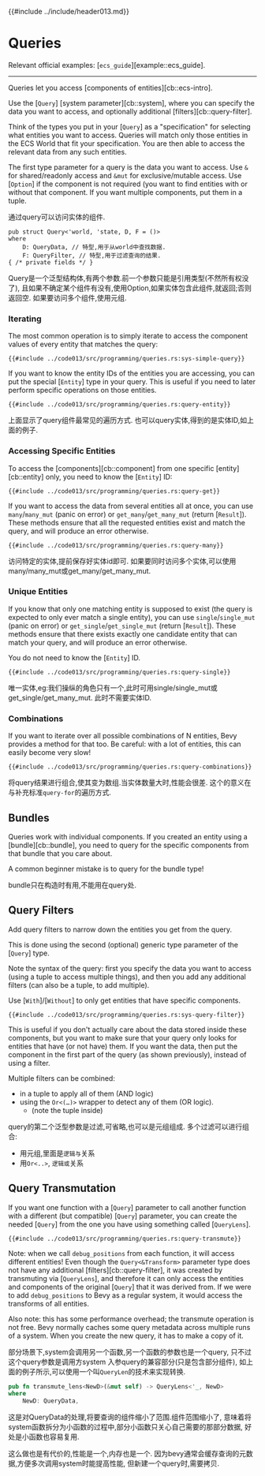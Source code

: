 {{#include ../include/header013.md}}

# Queries

Relevant official examples:
[`ecs_guide`][example::ecs_guide].

---

Queries let you access [components of entities][cb::ecs-intro].

Use the [`Query`] [system parameter][cb::system], where you can specify the data
you want to access, and optionally additional [filters][cb::query-filter].

Think of the types you put in your [`Query`] as a "specification" for selecting
what entities you want to access. Queries will match only those entities in the
ECS World that fit your specification. You are then able to access the relevant
data from any such entities.

The first type parameter for a query is the data you want to access. Use `&` for
shared/readonly access and `&mut` for exclusive/mutable access. Use [`Option`] if
the component is not required (you want to find entities with or without that
component. If you want multiple components, put them in a tuple.

通过query可以访问实体的组件.

```rsut
pub struct Query<'world, 'state, D, F = ()>
where
    D: QueryData, // 特型,用于从world中查找数据.
    F: QueryFilter, // 特型,用于过滤查询的结果.
{ /* private fields */ }
```

Query是一个泛型结构体,有两个参数.前一个参数只能是引用类型(不然所有权没了),
且如果不确定某个组件有没有,使用Option,如果实体包含此组件,就返回;否则返回空.
如果要访问多个组件,使用元组.

### Iterating

The most common operation is to simply iterate to access the component values of
every entity that matches the query:

```rust,no_run,noplayground
{{#include ../code013/src/programming/queries.rs:sys-simple-query}}
```

If you want to know the entity IDs of the entities you are accessing, you can
put the special [`Entity`] type in your query. This is useful if you need
to later perform specific operations on those entities.

```rust,no_run,noplayground
{{#include ../code013/src/programming/queries.rs:query-entity}}
```

上面显示了query组件最常见的遍历方式.
也可以query实体,得到的是实体ID,如上面的例子.

### Accessing Specific Entities

To access the [components][cb::component] from one specific [entity][cb::entity]
only, you need to know the [`Entity`] ID:

```rust,no_run,noplayground
{{#include ../code013/src/programming/queries.rs:query-get}}
```

If you want to access the data from several entities all at once, you can use
`many`/`many_mut` (panic on error) or `get_many`/`get_many_mut` (return
[`Result`]).  These methods ensure that all the requested entities exist and
match the query, and will produce an error otherwise.

```rust,no_run,noplayground
{{#include ../code013/src/programming/queries.rs:query-many}}
```

访问特定的实体,提前保存好实体id即可.
如果要同时访问多个实体,可以使用many/many_mut或get_many/get_many_mut.

### Unique Entities

If you know that only one matching entity is supposed to exist (the query is
expected to only ever match a single entity), you can use `single`/`single_mut`
(panic on error) or `get_single`/`get_single_mut` (return [`Result`]). These
methods ensure that there exists exactly one candidate entity that can match
your query, and will produce an error otherwise.

You do not need to know the [`Entity`] ID.

```rust,no_run,noplayground
{{#include ../code013/src/programming/queries.rs:query-single}}
```

唯一实体,eg:我们操纵的角色只有一个,此时可用single/single_mut或get_single/get_many_mut.
此时不需要实体ID.

### Combinations

If you want to iterate over all possible combinations of N entities, Bevy
provides a method for that too. Be careful: with a lot of entities, this
can easily become very slow!

```rust,no_run,noplayground
{{#include ../code013/src/programming/queries.rs:query-combinations}}
```

将query结果进行组合,使其变为数组.当实体数量大时,性能会很差.
这个的意义在与补充标准`query-for`的遍历方式.

## Bundles

Queries work with individual components. If you created an entity using a
[bundle][cb::bundle], you need to query for the specific components from
that bundle that you care about.

A common beginner mistake is to query for the bundle type!

bundle只在构造时有用,不能用在query处.

## Query Filters

Add query filters to narrow down the entities you get from the query.

This is done using the second (optional) generic type parameter of the
[`Query`] type.

Note the syntax of the query: first you specify the data you want to access
(using a tuple to access multiple things), and then you add any additional
filters (can also be a tuple, to add multiple).

Use [`With`]/[`Without`] to only get entities that have specific components.

```rust,no_run,noplayground
{{#include ../code013/src/programming/queries.rs:sys-query-filter}}
```

This is useful if you don't actually care about the data stored inside these
components, but you want to make sure that your query only looks for entities
that have (or not have) them. If you want the data, then put the component in
the first part of the query (as shown previously), instead of using a filter.

Multiple filters can be combined:
 - in a tuple to apply all of them (AND logic)
 - using the `Or<(…)>` wrapper to detect any of them (OR logic).
   - (note the tuple inside)

query的第二个泛型参数是过滤,可省略,也可以是元组组成.
多个过滤可以进行组合:
 - 用元组,里面是`逻辑与`关系
 - 用`Or<..>`, `逻辑或`关系

## Query Transmutation

If you want one function with a [`Query`] parameter to call another function
with a different (but compatible) [`Query`] parameter, you can create the
needed [`Query`] from the one you have using something called [`QueryLens`].

```rust,no_run,noplayground
{{#include ../code013/src/programming/queries.rs:query-transmute}}
```

Note: when we call `debug_positions` from each function, it will access
different entities! Even though the `Query<&Transform>` parameter type does not
have any additional [filters][cb::query-filter], it was created by transmuting
via [`QueryLens`], and therefore it can only access the entities and components
of the original [`Query`] that it was derived from. If we were to add
`debug_positions` to Bevy as a regular system, it would access the transforms of
all entities.

Also note: this has some performance overhead; the transmute operation is not
free. Bevy normally caches some query metadata across multiple runs of a
system. When you create the new query, it has to make a copy of it.

部分场景下,system会调用另一个函数,另一个函数的参数也是一个query,
只不过这个query参数是调用方system 入参query的兼容部分(只是包含部分组件),
如上面的例子所示,可以使用一个叫`QueryLen`的技术来实现转换.

```rust
pub fn transmute_lens<NewD>(&mut self) -> QueryLens<'_, NewD>
where
    NewD: QueryData,
```

这是对QueryData的处理,将要查询的组件缩小了范围.组件范围缩小了,
意味着将system函数拆分为小函数的过程中,部分小函数只关心自己需要的那部分数据,
好处是小函数也容易复用.

这么做也是有代价的,性能是一个,内存也是一个.
因为bevy通常会缓存查询的元数据,方便多次调用system时能提高性能,
但新建一个query时,需要拷贝.

